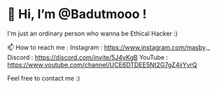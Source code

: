 # 👋 Hi, I’m @Badutmooo !
I'm just an ordinary person who wanna be Ethical Hacker :)

📫 How to reach me :
Instagram : https://www.instagram.com/masby._
Discord   : https://discord.com/invite/5J4vKgB
YouTube   : https://www.youtube.com/channel/UCE6DTDEE5Nt2G7gZ4iiYvrQ

Feel free to contact me :)

<!---
Badutmooo/Badutmooo is a ✨ special ✨ repository because its `README.md` (this file) appears on your GitHub profile.
You can click the Preview link to take a look at your changes.
--->
